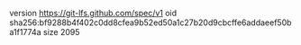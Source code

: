 version https://git-lfs.github.com/spec/v1
oid sha256:bf9288b4f402c0dd8cfea9b52ed50a1c27b20d9cbcffe6addaeef50ba1f1774a
size 2095
